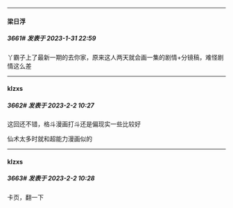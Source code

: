 
*****

####  梁日浮  
##### 3661#       发表于 2023-1-31 22:59

丫霸子上了最新一期的去你家，原来这人两天就会画一集的剧情+分镜稿，难怪剧情这么差

*****

####  klzxs  
##### 3662#       发表于 2023-2-2 10:27

这回还不错，格斗漫画打斗还是偏现实一些比较好

仙术太多时就和超能力漫画似的

*****

####  klzxs  
##### 3663#       发表于 2023-2-2 10:28

卡页，翻一下

